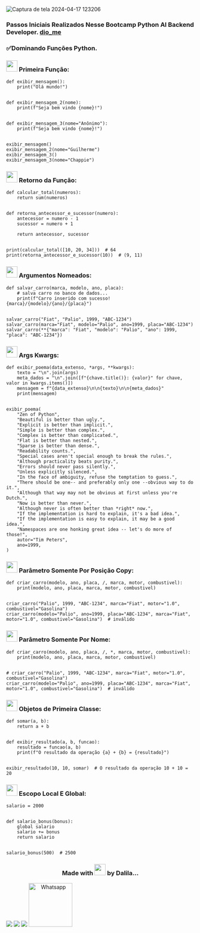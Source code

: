 ![Captura de tela 2024-04-17 123206](https://github.com/DalilaDeveloperMobile/Conhecendo-Linguagem-Python/assets/29806802/83eba503-c094-4431-b85f-e7b4cc9d92de)
### Passos Iniciais Realizados Nesse Bootcamp Python AI Backend Developer. [dio_me](https://www.dio.me/)
### ✅Dominando Funções Python.

### <img src="https://gifs.eco.br/wp-content/uploads/2021/06/gifs-de-coracao-7.gif" width="30px"> Primeira Função:
```
def exibir_mensagem():
    print("Olá mundo!")


def exibir_mensagem_2(nome):
    print(f"Seja bem vindo {nome}!")


def exibir_mensagem_3(nome="Anônimo"):
    print(f"Seja bem vindo {nome}!")


exibir_mensagem()
exibir_mensagem_2(nome="Guilherme")
exibir_mensagem_3()
exibir_mensagem_3(nome="Chappie")
```
### <img src="https://gifs.eco.br/wp-content/uploads/2021/06/gifs-de-coracao-7.gif" width="30px"> Retorno da Função:
```
def calcular_total(numeros):
    return sum(numeros)


def retorna_antecessor_e_sucessor(numero):
    antecessor = numero - 1
    sucessor = numero + 1

    return antecessor, sucessor


print(calcular_total([10, 20, 34]))  # 64
print(retorna_antecessor_e_sucessor(10))  # (9, 11)
```
### <img src="https://gifs.eco.br/wp-content/uploads/2021/06/gifs-de-coracao-7.gif" width="30px"> Argumentos Nomeados:
```
def salvar_carro(marca, modelo, ano, placa):
    # salva carro no banco de dados...
    print(f"Carro inserido com sucesso! {marca}/{modelo}/{ano}/{placa}")


salvar_carro("Fiat", "Palio", 1999, "ABC-1234")
salvar_carro(marca="Fiat", modelo="Palio", ano=1999, placa="ABC-1234")
salvar_carro(**{"marca": "Fiat", "modelo": "Palio", "ano": 1999, "placa": "ABC-1234"})
```
### <img src="https://gifs.eco.br/wp-content/uploads/2021/06/gifs-de-coracao-7.gif" width="30px"> Args Kwargs:
```
def exibir_poema(data_extenso, *args, **kwargs):
    texto = "\n".join(args)
    meta_dados = "\n".join([f"{chave.title()}: {valor}" for chave, valor in kwargs.items()])
    mensagem = f"{data_extenso}\n\n{texto}\n\n{meta_dados}"
    print(mensagem)


exibir_poema(
    "Zen of Python",
    "Beautiful is better than ugly.",
    "Explicit is better than implicit.",
    "Simple is better than complex.",
    "Complex is better than complicated.",
    "Flat is better than nested.",
    "Sparse is better than dense.",
    "Readability counts.",
    "Special cases aren't special enough to break the rules.",
    "Although practicality beats purity.",
    "Errors should never pass silently.",
    "Unless explicitly silenced.",
    "In the face of ambiguity, refuse the temptation to guess.",
    "There should be one-- and preferably only one --obvious way to do it.",
    "Although that way may not be obvious at first unless you're Dutch.",
    "Now is better than never.",
    "Although never is often better than *right* now.",
    "If the implementation is hard to explain, it's a bad idea.",
    "If the implementation is easy to explain, it may be a good idea.",
    "Namespaces are one honking great idea -- let's do more of those!",
    autor="Tim Peters",
    ano=1999,
)
```
### <img src="https://gifs.eco.br/wp-content/uploads/2021/06/gifs-de-coracao-7.gif" width="30px"> Parâmetro Somente Por Posição Copy:
```
def criar_carro(modelo, ano, placa, /, marca, motor, combustivel):
    print(modelo, ano, placa, marca, motor, combustivel)


criar_carro("Palio", 1999, "ABC-1234", marca="Fiat", motor="1.0", combustivel="Gasolina")
criar_carro(modelo="Palio", ano=1999, placa="ABC-1234", marca="Fiat", motor="1.0", combustivel="Gasolina")  # inválido
```
### <img src="https://gifs.eco.br/wp-content/uploads/2021/06/gifs-de-coracao-7.gif" width="30px"> Parâmetro Somente Por Nome:
```
def criar_carro(modelo, ano, placa, /, *, marca, motor, combustivel):
    print(modelo, ano, placa, marca, motor, combustivel)


# criar_carro("Palio", 1999, "ABC-1234", marca="Fiat", motor="1.0", combustivel="Gasolina")
criar_carro(modelo="Palio", ano=1999, placa="ABC-1234", marca="Fiat", motor="1.0", combustivel="Gasolina")  # inválido
```
### <img src="https://gifs.eco.br/wp-content/uploads/2021/06/gifs-de-coracao-7.gif" width="30px"> Objetos de Primeira Classe:
```
def somar(a, b):
    return a + b


def exibir_resultado(a, b, funcao):
    resultado = funcao(a, b)
    print(f"O resultado da operação {a} + {b} = {resultado}")


exibir_resultado(10, 10, somar)  # O resultado da operação 10 + 10 = 20
```
### <img src="https://gifs.eco.br/wp-content/uploads/2021/06/gifs-de-coracao-7.gif" width="30px"> Escopo Local E Global:
```
salario = 2000


def salario_bonus(bonus):
    global salario
    salario += bonus
    return salario


salario_bonus(500)  # 2500
```
<h3 align="center"> Made with <img src="https://gifs.eco.br/wp-content/uploads/2021/06/gifs-de-coracao-7.gif" width="30px"> by Dalila...</h3>
<div align="center"  style="display: inline-block">
  <a href="https://www.linkedin.com/in/dalila-cust%C3%B3dio-046076181/" target="_blank"><img src="https://img.shields.io/badge/-LinkedIn-%230077B5?style=for-the-badge&logo=linkedin&logoColor=white" target="_blank"></a> 
  <a href = "mailto:dalila.dalila70@gmail.com"><img src="https://img.shields.io/badge/Gmail-D14836?style=for-the-badge&logo=gmail&logoColor=white" target="_blank"></a>
  <a href="https://instagram.com/dalila.dalila70" target="_blank"><img src="https://img.shields.io/badge/-Instagram-%23E4405F?style=for-the-badge&logo=instagram&logoColor=white" target="_blank"></a>
  <a target="_blank" href="https://api.whatsapp.com/send?phone=5588997138541"><img  alt="Whatsapp" width="117px" src="https://img.shields.io/badge/WhatsApp-25D366?style=for-the-badge&logo=whatsapp&logoColor=white"/></a> 
</div>
